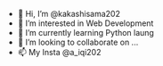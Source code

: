 - 👋 Hi, I’m @kakashisama202 
- 👀 I’m interested in Web Development
- 🌱 I’m currently learning Python laung
- 💞️ I’m looking to collaborate on ...
- 📫 My Insta @a_iqi202 

<!---
kakashisama202/kakashisama202 is a ✨ special ✨ repository because its `README.md` (this file) appears on your GitHub profile.
You can click the Preview link to take a look at your changes.
--->
